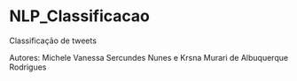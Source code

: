 # NLP_Classificacao
Classificação de tweets

Autores: Michele Vanessa Sercundes Nunes e Krsna Murari de Albuquerque Rodrigues 
